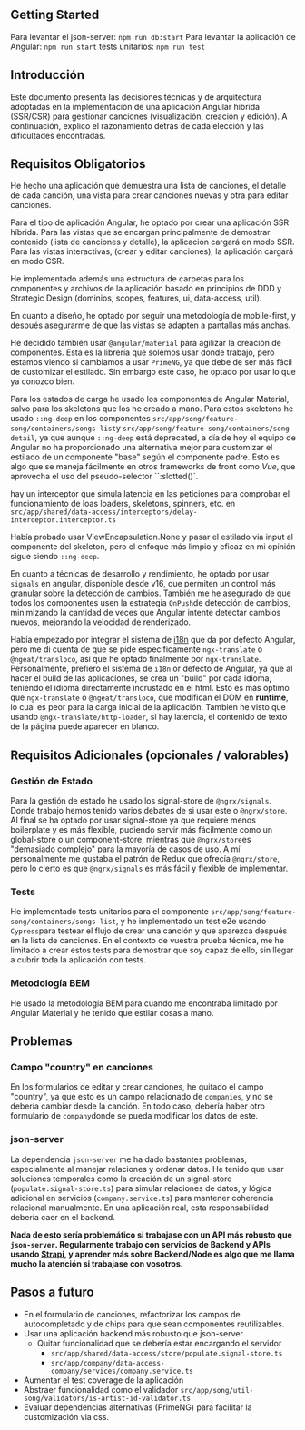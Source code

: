 ## Getting Started

Para levantar el json-server: `npm run db:start`
Para levantar la aplicación de Angular: `npm run start`
tests unitarios: `npm run test`

## Introducción

Este documento presenta las decisiones técnicas y de arquitectura adoptadas en la implementación de una aplicación Angular híbrida (SSR/CSR) para gestionar canciones (visualización, creación y edición). A continuación, explico el razonamiento detrás de cada elección y las dificultades encontradas.

## Requisitos Obligatorios

He hecho una aplicación que demuestra una lista de canciones, el detalle de cada canción, una vista para crear canciones nuevas y otra para editar canciones. 

Para el tipo de aplicación Angular, he optado por crear una aplicación SSR híbrida. Para las vistas que se encargan principalmente de demostrar contenido (lista de canciones y detalle), la aplicación cargará en modo SSR. Para las vistas interactivas, (crear y editar canciones), la aplicación cargará en modo CSR.

He implementado además una estructura de carpetas para los componentes y archivos de la aplicación basado en principios de DDD y Strategic Design (dominios, scopes, features, ui, data-access, util).

En cuanto a diseño, he optado por seguir una metodología de mobile-first, y después asegurarme de que las vistas se adapten a pantallas más anchas. 

He decidido también usar `@angular/material` para agilizar la creación de componentes. Esta es la librería que solemos usar donde trabajo, pero estamos viendo si cambiamos a usar `PrimeNG`, ya que debe de ser más fácil de customizar el estilado. Sin embargo este caso, he optado por usar lo que ya conozco bien. 

Para los estados de carga he usado los componentes de Angular Material, salvo para los skeletons que los he creado a mano. Para estos skeletons he usado `::ng-deep` en los componentes `src/app/song/feature-song/containers/songs-list`y `src/app/song/feature-song/containers/song-detail`, ya que aunque `::ng-deep` está deprecated, a día de hoy el equipo de Angular no ha proporcionado una alternativa mejor para customizar el estilado de un componente "base" según el componente padre. Esto es algo que se maneja fácilmente en otros frameworks de front como *Vue*, que aprovecha el uso del pseudo-selector ``:slotted()`.

hay un interceptor que simula latencia en las peticiones para comprobar el funcionamiento de loas loaders, skeletons, spinners, etc. en  `src/app/shared/data-access/interceptors/delay-interceptor.interceptor.ts`

Había probado usar ViewEncapsulation.None y pasar el estilado via input al componente del skeleton, pero el enfoque más limpio y eficaz en mi opinión sigue siendo `::ng-deep`.

En cuanto a técnicas de desarrollo y rendimiento, he optado por usar `signals` en angular, disponible desde v16, que permiten un control más granular sobre la detección de cambios. También  me he asegurado de que todos los componentes usen la estrategia `OnPush`de detección de cambios, minimizando  la cantidad de veces que Angular intente detectar cambios nuevos, mejorando la velocidad de renderizado.

Había empezado por integrar el sistema de [i18n](https://angular.dev/guide/i18n) que da por defecto Angular, pero me di cuenta de que se pide específicamente `ngx-translate` o `@ngeat/transloco`, así que he optado finalmente por `ngx-translate`. Personalmente, prefiero el sistema de `i18n` or defecto de Angular, ya que al hacer el build de las aplicaciones, se crea un "build" por cada idioma, teniendo el idioma directamente incrustado en el html. Esto es más óptimo que  `ngx-translate` o `@ngeat/transloco`, que modifican el DOM en **runtime**, lo cual es peor para la carga inicial de la aplicación. También he visto que usando `@ngx-translate/http-loader`, si hay latencia, el contenido de texto de la página puede aparecer en blanco.

## Requisitos Adicionales (opcionales / valorables)

### Gestión de Estado
Para la gestión de estado he usado los signal-store de `@ngrx/signals`. Donde trabajo hemos tenido varios debates de si usar este o `@ngrx/store`. Al final se ha optado por usar signal-store ya que requiere menos boilerplate y es más flexible, pudiendo servir más fácilmente como un global-store o un component-store, mientras que `@ngrx/store`es "demasiado complejo" para la mayoría de casos de uso. A mí personalmente me gustaba el patrón de Redux que ofrecía `@ngrx/store`, pero lo cierto es que `@ngrx/signals` es más fácil y flexible de implementar.

### Tests
He implementado tests unitarios para el componente `src/app/song/feature-song/containers/songs-list`, y he implementado un test e2e usando `Cypress`para testear el flujo de crear una canción y que aparezca después en la lista de canciones. En el contexto de vuestra prueba técnica,  me he limitado a crear estos tests para demostrar que soy capaz de ello, sin llegar a cubrir toda la aplicación con tests.
### Metodología BEM 

He usado la metodología BEM para cuando me encontraba limitado por Angular Material y he tenido que estilar cosas a mano.

## Problemas

### Campo "country" en canciones

En los formularios de editar y crear canciones, he quitado el campo "country", ya que esto es un campo relacionado de `companies`, y no se debería cambiar desde la canción. En todo caso, debería haber otro formulario de `company`donde se pueda modificar los datos de este. 
### json-server

La dependencia `json-server` me ha dado bastantes problemas, especialmente al manejar relaciones y ordenar datos. He tenido que usar soluciones temporales como la creación de un signal-store (`populate.signal-store.ts`) para simular relaciones de datos, y lógica adicional en servicios (`company.service.ts`) para mantener coherencia relacional manualmente.  En una aplicación real, esta responsabilidad debería caer en el backend.

**Nada de esto sería problemático si trabajase con un API más robusto que `json-server`. Regularmente trabajo con servicios de Backend y APIs usando [Strapi](https://docs.strapi.io/dev-docs/intro), y aprender más sobre Backend/Node es algo que me llama mucho la atención si trabajase con vosotros.**

## Pasos a futuro

- En el formulario de canciones, refactorizar los campos de autocompletado y de chips para que sean componentes reutilizables.
- Usar una aplicación backend más robusto que json-server
	- Quitar funcionalidad que se debería estar encargando el servidor
		- `src/app/shared/data-access/store/populate.signal-store.ts`
		- `src/app/company/data-access-company/services/company.service.ts`
- Aumentar el test coverage de la aplicación
- Abstraer funcionalidad como el validador `src/app/song/util-song/validators/is-artist-id-validator.ts`
- Evaluar dependencias alternativas (PrimeNG) para facilitar la customización via css.
